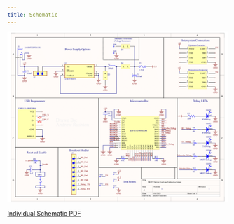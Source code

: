 ```yaml
---
title: Schematic
---
```


![Individual Schematic](Images/Schematic-1.png)

[Individual Schematic PDF](Images/Schematic.pdf)
